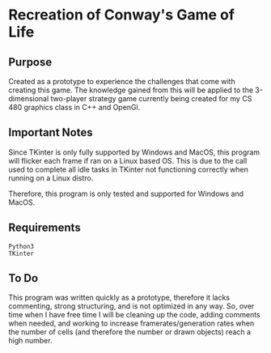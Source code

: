 # Recreation of Conway's Game of Life

## Purpose
Created as a prototype to experience the challenges that come with creating this game. The knowledge gained from this will be applied to the 3-dimensional two-player strategy game currently being created for my CS 480 graphics class in C++ and OpenGl.

## Important Notes
Since TKinter is only fully supported by Windows and MacOS, this program will flicker each frame if ran on a Linux based OS. This is due to the call used to complete all idle tasks in TKinter not functioning correctly when running on a Linux distro. 

Therefore, this program is only tested and supported for Windows and MacOS.

## Requirements
```
Python3
TKinter
```

## To Do
This program was written quickly as a prototype, therefore it lacks commenting, strong structuring, and is not optimized in any way. So, over time when I have free time I will be cleaning up the code, adding comments when needed, and working to increase framerates/generation rates when the number of cells (and therefore the number or drawn objects) reach a high number.
